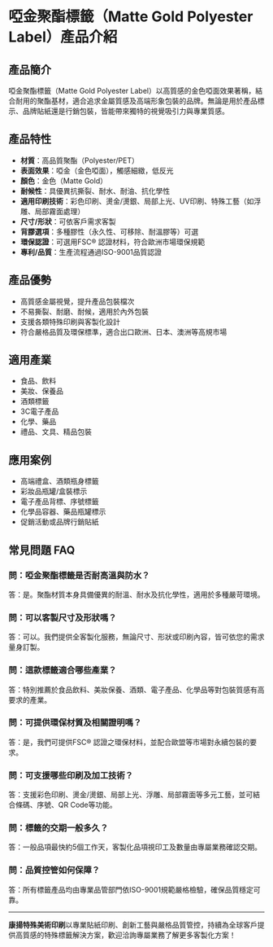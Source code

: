 # 啞金聚酯標籤（Matte Gold Polyester Label）產品介紹

## 產品簡介
啞金聚酯標籤（Matte Gold Polyester Label）以高質感的金色啞面效果著稱，結合耐用的聚酯基材，適合追求金屬質感及高端形象包裝的品牌。無論是用於產品標示、品牌貼紙還是行銷包裝，皆能帶來獨特的視覺吸引力與專業質感。

## 產品特性
- **材質**：高品質聚酯（Polyester/PET）
- **表面效果**：啞金（金色啞面），觸感細緻，低反光
- **顏色**：金色（Matte Gold）
- **耐候性**：具優異抗撕裂、耐水、耐油、抗化學性
- **適用印刷技術**：彩色印刷、燙金/燙銀、局部上光、UV印刷、特殊工藝（如浮雕、局部霧面處理）
- **尺寸/形狀**：可依客戶需求客製
- **背膠選項**：多種膠性（永久性、可移除、耐溫膠等）可選
- **環保認證**：可選用FSC® 認證材料，符合歐洲市場環保規範
- **專利/品質**：生產流程通過ISO-9001品質認證

## 產品優勢
- 高質感金屬視覺，提升產品包裝檔次
- 不易撕裂、耐磨、耐候，適用於內外包裝
- 支援各類特殊印刷與客製化設計
- 符合嚴格品質及環保標準，適合出口歐洲、日本、澳洲等高規市場

## 適用產業
- 食品、飲料
- 美妝、保養品
- 酒類標籤
- 3C電子產品
- 化學、藥品
- 禮品、文具、精品包裝

## 應用案例
- 高端禮盒、酒類瓶身標籤
- 彩妝品瓶罐/盒裝標示
- 電子產品背標、序號標籤
- 化學品容器、藥品瓶罐標示
- 促銷活動或品牌行銷貼紙

## 常見問題 FAQ

### 問：啞金聚酯標籤是否耐高溫與防水？
答：是。聚酯材質本身具備優異的耐溫、耐水及抗化學性，適用於多種嚴苛環境。

### 問：可以客製尺寸及形狀嗎？
答：可以。我們提供全客製化服務，無論尺寸、形狀或印刷內容，皆可依您的需求量身訂製。

### 問：這款標籤適合哪些產業？
答：特別推薦於食品飲料、美妝保養、酒類、電子產品、化學品等對包裝質感有高要求的產業。

### 問：可提供環保材質及相關證明嗎？
答：是，我們可提供FSC® 認證之環保材料，並配合歐盟等市場對永續包裝的要求。

### 問：可支援哪些印刷及加工技術？
答：支援彩色印刷、燙金/燙銀、局部上光、浮雕、局部霧面等多元工藝，並可結合條碼、序號、QR Code等功能。

### 問：標籤的交期一般多久？
答：一般品項最快約5個工作天，客製化品項視印工及數量由專屬業務確認交期。

### 問：品質控管如何保障？
答：所有標籤產品均由專業品管部門依ISO-9001規範嚴格檢驗，確保品質穩定可靠。

---

**康揚特殊美術印刷**以專業貼紙印刷、創新工藝與嚴格品質管控，持續為全球客戶提供高質感的特殊標籤解決方案，歡迎洽詢專屬業務了解更多客製化方案！
